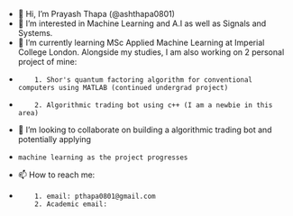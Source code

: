 - 👋 Hi, I’m Prayash Thapa (@ashthapa0801)
- 👀 I’m interested in Machine Learning and A.I as well as Signals and Systems.
- 🌱 I’m currently learning MSc Applied Machine Learning at Imperial College London. Alongside my studies, I am also working on 2 personal project of mine:
-         1. Shor's quantum factoring algorithm for conventional computers using MATLAB (continued undergrad project) 
-         2. Algorithmic trading bot using c++ (I am a newbie in this area)
- 💞️ I’m looking to collaborate on building a algorithmic trading bot and potentially applying 
-     machine learning as the project progresses
- 📫 How to reach me: 
-         1. email: pthapa0801@gmail.com
          2. Academic email: 
<!---
ashthapa0801/ashthapa0801 is a ✨ special ✨ repository because its `README.md` (this file) appears on your GitHub profile.
You can click the Preview link to take a look at your changes.
--->
